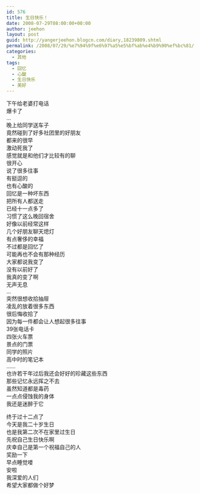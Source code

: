```yaml
---
id: 576
title: 生日快乐！
date: 2008-07-29T08:00:00+00:00
author: jeehon
layout: post
guid: http://yangerjeehon.blogcn.com/diary,18239809.shtml
permalink: /2008/07/29/%e7%94%9f%e6%97%a5%e5%bf%ab%e4%b9%90%ef%bc%81/
categories:
  - 其他
tags:
  - 回忆
  - 心酸
  - 生日快乐
  - 美好
---
```

下午给老婆打电话  
爆卡了  
&#8230;  
晚上给同学送车子  
竟然碰到了好多社团里的好朋友  
都来的很早  
激动死我了  
感觉就是和他们才比较有的聊  
很开心  
说了很多往事  
有挺逗的  
也有心酸的  
回忆是一种坏东西  
把所有人都送走  
已经十一点多了  
习惯了这么晚回宿舍  
好像以前经常这样  
几个好朋友聊天熄灯  
有点奢侈的幸福  
不过都是回忆了  
可能再也不会有那种经历  
大家都说我变了  
没有以前好了  
我真的变了啊  
无声无息  
&#8230;  
突然很想收拾抽屉  
凌乱的放着很多东西  
很后悔收拾了  
因为每一件都会让人想起很多往事  
39张电话卡  
四张火车票  
景点的门票  
同学的照片  
高中时的笔记本  
&#8230;&#8230;  
也许若干年过后我还会好好的珍藏这些东西  
那些记忆永远挥之不去  
虽然知道都是毒药  
一点点侵蚀我的身体  
我还是迷醉于它

终于过十二点了  
今天是我二十岁生日  
也是我第二次不在家里过生日  
先祝自己生日快乐啊  
庆幸自己是第一个祝福自己的人  
奖励一下  
早点睡觉喽  
安啦  
我深爱的人们  
希望大家都做个好梦